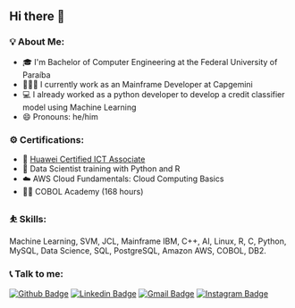 ## Hi there 👋

### 💡 About Me: 
- 🎓   I'm Bachelor of Computer Engineering at the Federal University of Paraíba
- 👨🏾‍💻   I currently work as an Mainframe Developer at Capgemini
- 💻   I already worked as a python developer to develop a credit classifier model using Machine Learning
- 😄   Pronouns: he/him

### ⚙️ Certifications: 
- 🤖   [Huawei Certified ICT Associate](https://e.huawei.com/en/talent/cert/#/careerCert)
- 🔭   Data Scientist training with Python and R
- ☁️   AWS Cloud Fundamentals: Cloud Computing Basics
- 🧓🏽   COBOL Academy (168 hours)

### ⛹️ Skills: 
Machine Learning, SVM, JCL, Mainframe IBM, C++, AI, Linux, R, C, Python, MySQL, Data Science, SQL, PostgreSQL, Amazon AWS, COBOL, DB2. 

### 📞 Talk to me:
[![Github Badge](https://img.shields.io/badge/-Github-000?style=flat-square&logo=Github&logoColor=white&link=https://github.com/mateustoin)](https://github.com/GiovanniBru)
[![Linkedin Badge](https://img.shields.io/badge/-LinkedIn-blue?style=flat-square&logo=Linkedin&logoColor=white&link=https://www.linkedin.com/in/mateus-antonio-robotica/?locale=en_US)](https://www.linkedin.com/in/giovannibrunotc/)
[![Gmail Badge](https://img.shields.io/badge/-Gmail-c14438?style=flat-square&logo=Gmail&logoColor=white&link=mailto:mateustoin@gmail.com)](mailto:giovannibrunocarvalho@gmail.com)
[![Instagram Badge](https://img.shields.io/badge/-Instagram-C13584?style=flat-square&labelColor=C13584&logo=instagram&logoColor=white&link=https://www.instagram.com/mateus_toin/)](https://www.instagram.com/giovannibru/)
